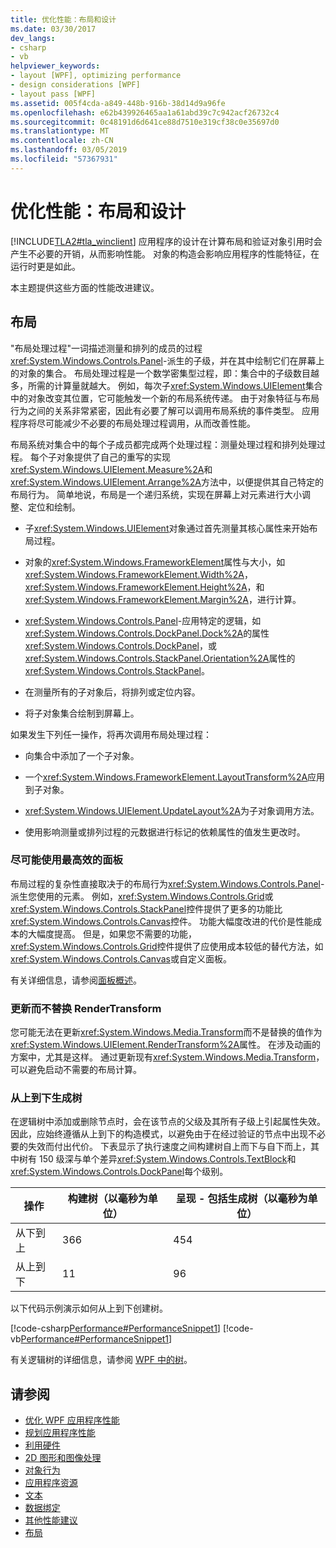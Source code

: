 ```yaml
---
title: 优化性能：布局和设计
ms.date: 03/30/2017
dev_langs:
- csharp
- vb
helpviewer_keywords:
- layout [WPF], optimizing performance
- design considerations [WPF]
- layout pass [WPF]
ms.assetid: 005f4cda-a849-448b-916b-38d14d9a96fe
ms.openlocfilehash: e62b439926465aa1a61abd39c7c942acf26732c4
ms.sourcegitcommit: 0c48191d6d641ce88d7510e319cf38c0e35697d0
ms.translationtype: MT
ms.contentlocale: zh-CN
ms.lasthandoff: 03/05/2019
ms.locfileid: "57367931"
---
```

# <a name="optimizing-performance-layout-and-design"></a>优化性能：布局和设计
[!INCLUDE[TLA2#tla_winclient](../../../../includes/tla2sharptla-winclient-md.md)] 应用程序的设计在计算布局和验证对象引用时会产生不必要的开销，从而影响性能。 对象的构造会影响应用程序的性能特征，在运行时更是如此。  
  
 本主题提供这些方面的性能改进建议。  
  
## <a name="layout"></a>布局  
 "布局处理过程"一词描述测量和排列的成员的过程<xref:System.Windows.Controls.Panel>-派生的子级，并在其中绘制它们在屏幕上的对象的集合。 布局处理过程是一个数学密集型过程，即：集合中的子级数目越多，所需的计算量就越大。 例如，每次子<xref:System.Windows.UIElement>集合中的对象改变其位置，它可能触发一个新的布局系统传递。 由于对象特征与布局行为之间的关系非常紧密，因此有必要了解可以调用布局系统的事件类型。 应用程序将尽可能减少不必要的布局处理过程调用，从而改善性能。  
  
 布局系统对集合中的每个子成员都完成两个处理过程：测量处理过程和排列处理过程。 每个子对象提供了自己的重写的实现<xref:System.Windows.UIElement.Measure%2A>和<xref:System.Windows.UIElement.Arrange%2A>方法中，以便提供其自己特定的布局行为。 简单地说，布局是一个递归系统，实现在屏幕上对元素进行大小调整、定位和绘制。  
  
-   子<xref:System.Windows.UIElement>对象通过首先测量其核心属性来开始布局过程。  
  
-   对象的<xref:System.Windows.FrameworkElement>属性与大小，如<xref:System.Windows.FrameworkElement.Width%2A>， <xref:System.Windows.FrameworkElement.Height%2A>，和<xref:System.Windows.FrameworkElement.Margin%2A>，进行计算。  
  
-   <xref:System.Windows.Controls.Panel>-应用特定的逻辑，如<xref:System.Windows.Controls.DockPanel.Dock%2A>的属性<xref:System.Windows.Controls.DockPanel>，或<xref:System.Windows.Controls.StackPanel.Orientation%2A>属性的<xref:System.Windows.Controls.StackPanel>。  
  
-   在测量所有的子对象后，将排列或定位内容。  
  
-   将子对象集合绘制到屏幕上。  
  
 如果发生下列任一操作，将再次调用布局处理过程：  
  
-   向集合中添加了一个子对象。  
  
-   一个<xref:System.Windows.FrameworkElement.LayoutTransform%2A>应用到子对象。  
  
-   <xref:System.Windows.UIElement.UpdateLayout%2A>为子对象调用方法。  
  
-   使用影响测量或排列过程的元数据进行标记的依赖属性的值发生更改时。  
  
### <a name="use-the-most-efficient-panel-where-possible"></a>尽可能使用最高效的面板  
 布局过程的复杂性直接取决于的布局行为<xref:System.Windows.Controls.Panel>-派生您使用的元素。 例如，<xref:System.Windows.Controls.Grid>或<xref:System.Windows.Controls.StackPanel>控件提供了更多的功能比<xref:System.Windows.Controls.Canvas>控件。 功能大幅度改进的代价是性能成本的大幅度提高。 但是，如果您不需要的功能，<xref:System.Windows.Controls.Grid>控件提供了应使用成本较低的替代方法，如<xref:System.Windows.Controls.Canvas>或自定义面板。  
  
 有关详细信息，请参阅[面板概述](../controls/panels-overview.md)。  
  
### <a name="update-rather-than-replace-a-rendertransform"></a>更新而不替换 RenderTransform  
 您可能无法在更新<xref:System.Windows.Media.Transform>而不是替换的值作为<xref:System.Windows.UIElement.RenderTransform%2A>属性。 在涉及动画的方案中，尤其是这样。 通过更新现有<xref:System.Windows.Media.Transform>，可以避免启动不需要的布局计算。  
  
### <a name="build-your-tree-top-down"></a>从上到下生成树  
 在逻辑树中添加或删除节点时，会在该节点的父级及其所有子级上引起属性失效。 因此，应始终遵循从上到下的构造模式，以避免由于在经过验证的节点中出现不必要的失效而付出代价。 下表显示了执行速度之间构建树自上而下与自下而上，其中树有 150 级深与单个差异<xref:System.Windows.Controls.TextBlock>和<xref:System.Windows.Controls.DockPanel>每个级别。  
  
|**操作**|**构建树（以毫秒为单位）**|**呈现 - 包括生成树（以毫秒为单位）**|  
|----------------|---------------------------------|-------------------------------------------------|  
|从下到上|366|454|  
|从上到下|11|96|  
  
 以下代码示例演示如何从上到下创建树。  
  
 [!code-csharp[Performance#PerformanceSnippet1](~/samples/snippets/csharp/VS_Snippets_Wpf/Performance/CSharp/Window1.xaml.cs#performancesnippet1)]
 [!code-vb[Performance#PerformanceSnippet1](~/samples/snippets/visualbasic/VS_Snippets_Wpf/Performance/visualbasic/window1.xaml.vb#performancesnippet1)]  
  
 有关逻辑树的详细信息，请参阅 [WPF 中的树](trees-in-wpf.md)。  
  
## <a name="see-also"></a>请参阅
- [优化 WPF 应用程序性能](optimizing-wpf-application-performance.md)
- [规划应用程序性能](planning-for-application-performance.md)
- [利用硬件](optimizing-performance-taking-advantage-of-hardware.md)
- [2D 图形和图像处理](optimizing-performance-2d-graphics-and-imaging.md)
- [对象行为](optimizing-performance-object-behavior.md)
- [应用程序资源](optimizing-performance-application-resources.md)
- [文本](optimizing-performance-text.md)
- [数据绑定](optimizing-performance-data-binding.md)
- [其他性能建议](optimizing-performance-other-recommendations.md)
- [布局](layout.md)
